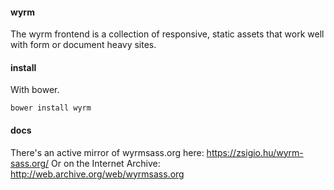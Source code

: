 #### wyrm

The wyrm frontend is a collection of responsive, static assets that work well with form or document heavy sites.

#### install

With bower.

```
bower install wyrm
```

#### docs

There's an active mirror of wyrmsass.org here: https://zsigio.hu/wyrm-sass.org/ 
Or on the Internet Archive: http://web.archive.org/web/wyrmsass.org
